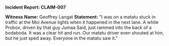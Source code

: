 **Incident Report: CLAIM-007**

**Witness Name:** Geoffrey Langat
**Statement:**
"I was on a matatu stuck in traffic at the Moi Avenue lights when it happened in the next lane. A white Probox, driven by that guy Jumaa Said, just rammed into the back of a bodaboda. It was a clear hit and run. Our matatu driver even shouted at him, but he just sped away. Everyone in the matatu saw it."
